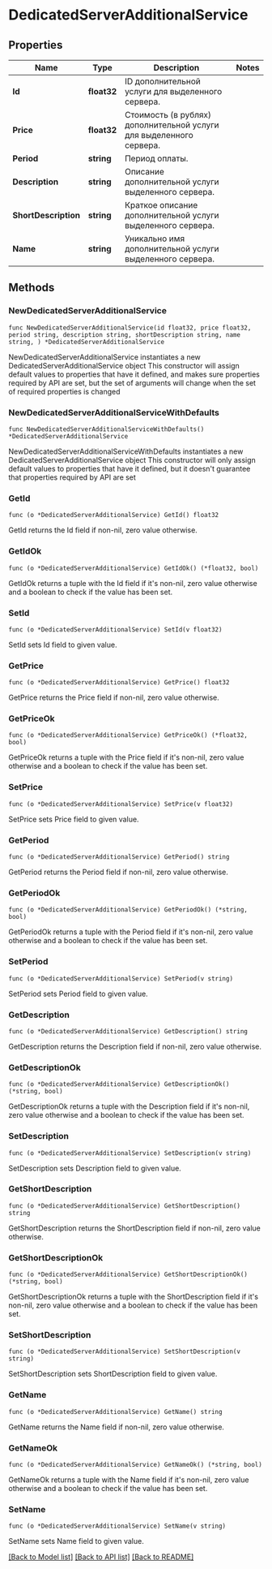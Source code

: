 # DedicatedServerAdditionalService

## Properties

Name | Type | Description | Notes
------------ | ------------- | ------------- | -------------
**Id** | **float32** | ID дополнительной услуги для выделенного сервера. | 
**Price** | **float32** | Стоимость (в рублях) дополнительной услуги для выделенного сервера. | 
**Period** | **string** | Период оплаты. | 
**Description** | **string** | Описание дополнительной услуги выделенного сервера. | 
**ShortDescription** | **string** | Краткое описание дополнительной услуги выделенного сервера. | 
**Name** | **string** | Уникально имя дополнительной услуги выделенного сервера. | 

## Methods

### NewDedicatedServerAdditionalService

`func NewDedicatedServerAdditionalService(id float32, price float32, period string, description string, shortDescription string, name string, ) *DedicatedServerAdditionalService`

NewDedicatedServerAdditionalService instantiates a new DedicatedServerAdditionalService object
This constructor will assign default values to properties that have it defined,
and makes sure properties required by API are set, but the set of arguments
will change when the set of required properties is changed

### NewDedicatedServerAdditionalServiceWithDefaults

`func NewDedicatedServerAdditionalServiceWithDefaults() *DedicatedServerAdditionalService`

NewDedicatedServerAdditionalServiceWithDefaults instantiates a new DedicatedServerAdditionalService object
This constructor will only assign default values to properties that have it defined,
but it doesn't guarantee that properties required by API are set

### GetId

`func (o *DedicatedServerAdditionalService) GetId() float32`

GetId returns the Id field if non-nil, zero value otherwise.

### GetIdOk

`func (o *DedicatedServerAdditionalService) GetIdOk() (*float32, bool)`

GetIdOk returns a tuple with the Id field if it's non-nil, zero value otherwise
and a boolean to check if the value has been set.

### SetId

`func (o *DedicatedServerAdditionalService) SetId(v float32)`

SetId sets Id field to given value.


### GetPrice

`func (o *DedicatedServerAdditionalService) GetPrice() float32`

GetPrice returns the Price field if non-nil, zero value otherwise.

### GetPriceOk

`func (o *DedicatedServerAdditionalService) GetPriceOk() (*float32, bool)`

GetPriceOk returns a tuple with the Price field if it's non-nil, zero value otherwise
and a boolean to check if the value has been set.

### SetPrice

`func (o *DedicatedServerAdditionalService) SetPrice(v float32)`

SetPrice sets Price field to given value.


### GetPeriod

`func (o *DedicatedServerAdditionalService) GetPeriod() string`

GetPeriod returns the Period field if non-nil, zero value otherwise.

### GetPeriodOk

`func (o *DedicatedServerAdditionalService) GetPeriodOk() (*string, bool)`

GetPeriodOk returns a tuple with the Period field if it's non-nil, zero value otherwise
and a boolean to check if the value has been set.

### SetPeriod

`func (o *DedicatedServerAdditionalService) SetPeriod(v string)`

SetPeriod sets Period field to given value.


### GetDescription

`func (o *DedicatedServerAdditionalService) GetDescription() string`

GetDescription returns the Description field if non-nil, zero value otherwise.

### GetDescriptionOk

`func (o *DedicatedServerAdditionalService) GetDescriptionOk() (*string, bool)`

GetDescriptionOk returns a tuple with the Description field if it's non-nil, zero value otherwise
and a boolean to check if the value has been set.

### SetDescription

`func (o *DedicatedServerAdditionalService) SetDescription(v string)`

SetDescription sets Description field to given value.


### GetShortDescription

`func (o *DedicatedServerAdditionalService) GetShortDescription() string`

GetShortDescription returns the ShortDescription field if non-nil, zero value otherwise.

### GetShortDescriptionOk

`func (o *DedicatedServerAdditionalService) GetShortDescriptionOk() (*string, bool)`

GetShortDescriptionOk returns a tuple with the ShortDescription field if it's non-nil, zero value otherwise
and a boolean to check if the value has been set.

### SetShortDescription

`func (o *DedicatedServerAdditionalService) SetShortDescription(v string)`

SetShortDescription sets ShortDescription field to given value.


### GetName

`func (o *DedicatedServerAdditionalService) GetName() string`

GetName returns the Name field if non-nil, zero value otherwise.

### GetNameOk

`func (o *DedicatedServerAdditionalService) GetNameOk() (*string, bool)`

GetNameOk returns a tuple with the Name field if it's non-nil, zero value otherwise
and a boolean to check if the value has been set.

### SetName

`func (o *DedicatedServerAdditionalService) SetName(v string)`

SetName sets Name field to given value.



[[Back to Model list]](../README.md#documentation-for-models) [[Back to API list]](../README.md#documentation-for-api-endpoints) [[Back to README]](../README.md)


